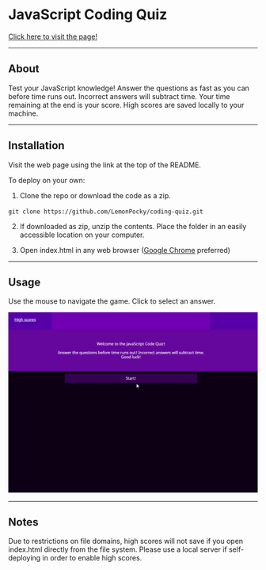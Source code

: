 # JavaScript Coding Quiz

[Click here to visit the page!](https://lemonpocky.github.io/coding-quiz/)

--- 

## About

Test your JavaScript knowledge! Answer the questions as fast as you can before time runs out. Incorrect answers will subtract time. Your time remaining at the end is your score. High scores are saved locally to your machine.

---

## Installation

Visit the web page using the link at the top of the README.

To deploy on your own:

1. Clone the repo or download the code as a zip.
   
`git clone https://github.com/LemonPocky/coding-quiz.git`

2. If downloaded as zip, unzip the contents. Place the folder in an easily accessible location on your computer.
   
3. Open index.html in any web browser ([Google Chrome](https://www.google.com/chrome/) preferred)

---

## Usage

Use the mouse to navigate the game. Click to select an answer.

![Playing the coding game](/assets/images/coding-demo.gif)

---

## Notes

Due to restrictions on file domains, high scores will not save if you open index.html directly from the file system. Please use a local server if self-deploying in order to enable high scores.
